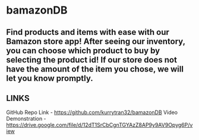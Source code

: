 # bamazonDB

## Find products and items with ease with our Bamazon store app!  After seeing our inventory, you can choose which product to buy by selecting the product id!  If our store does not have the amount of the item you chose, we will let you know promptly.

## LINKS 
GitHub Repo Link - https://github.com/kurrytran32/bamazonDB
Video Demonstration - https://drive.google.com/file/d/12dT1SrCbCgnTGYAzZ8AP9y9AV9Opyg6P/view